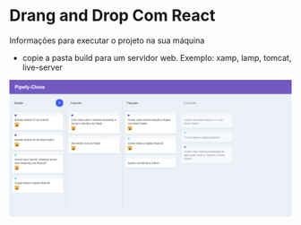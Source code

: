 # Drang and Drop Com React

Informações para executar o projeto na sua máquina

- copie a pasta build para um servidor web. Exemplo: xamp, lamp, tomcat, live-server

![](./screenshot.png)